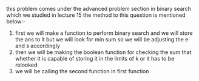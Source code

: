 ​this problem comes under the advanced problem section in binary search which we studied in lecture 15
the method to this question is mentioned below:-
1) first we will make a function to perform binary search and we will store the ans to it but we will look for min sum so we will be adjusting the e and s accordingly
2) then we will be making the boolean function for checking the sum that whether it is capable of storing it in the limits of k or it has to be relooked
3) we will be calling the second function in first function 
